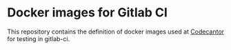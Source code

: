 # Docker images for Gitlab CI

This repository contains the definition of docker images used at [Codecantor](codecantor.com) for testing in gitlab-ci.
